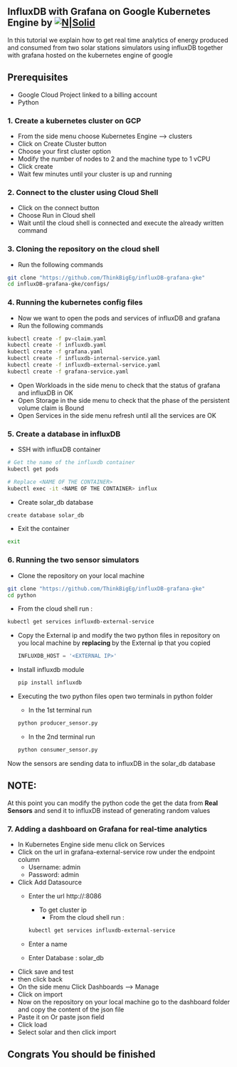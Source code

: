 ## InfluxDB with Grafana on Google Kubernetes Engine by [![N|Solid](https://think-big.solutions/img/logo.png)](https://think-big.solutions)
In this tutorial we explain how to get real time analytics of energy produced and consumed from two solar stations simulators using influxDB together with grafana hosted on the kubernetes engine of google

## Prerequisites
- Google Cloud Project linked to a billing account
- Python

### 1. Create a kubernetes cluster on GCP
- From the side menu choose Kubernetes Engine --> clusters
- Click on Create Cluster button
- Choose your first cluster option
- Modify the number of nodes to 2 and the machine type to 1 vCPU
- Click create
- Wait few minutes until your cluster is up and running 

### 2. Connect to the cluster using Cloud Shell
- Click on the connect button
- Choose Run in Cloud shell
- Wait until the cloud shell is connected and execute the already written command

### 3. Cloning the repository on the cloud shell
- Run the following commands
```bash
git clone "https://github.com/ThinkBigEg/influxDB-grafana-gke"
cd influxDB-grafana-gke/configs/
```
### 4. Running the kubernetes config files
- Now we want to open the pods and services of influxDB and grafana
- Run the following commands
```bash
kubectl create -f pv-claim.yaml
kubectl create -f influxdb.yaml
kubectl create -f grafana.yaml
kubectl create -f influxdb-internal-service.yaml
kubectl create -f influxdb-external-service.yaml
kubectl create -f grafana-service.yaml
```
- Open Workloads in the side menu to check that the status of grafana and influxDB in OK
- Open Storage in the side menu to check that the phase of the persistent volume claim is Bound
- Open Services in the side menu refresh until all the services are OK

### 5. Create a database in influxDB
- SSH with influxDB container
```bash
# Get the name of the influxdb container
kubectl get pods
```
```bash
# Replace <NAME OF THE CONTAINER>
kubectl exec -it <NAME OF THE CONTAINER> influx
```
- Create solar_db database
```bash
create database solar_db
```
- Exit the container 
```bash
exit
```
### 6. Running the two sensor simulators
- Clone the repository on your local machine
```bash
git clone "https://github.com/ThinkBigEg/influxDB-grafana-gke"
cd python
```
- From the cloud shell run :
```bash
kubectl get services influxdb-external-service
```
- Copy the External ip and modify the two python files in repository on you local machine by **replacing <EXTERNAL IP>** by the External ip that you copied
  ```python
  INFLUXDB_HOST = '<EXTERNAL IP>'
  ```
- Install influxdb module
  
  ```bash
  pip install influxdb
  ```
- Executing the two python files open two terminals in python folder
  - In the 1st terminal run
  
  ```bash
  python producer_sensor.py
  ```
  - In the 2nd terminal run
  
  ```bash
  python consumer_sensor.py
  ```
Now the sensors are sending data to influxDB in the solar_db database
## NOTE: 
At this point you can modify the python code the get the data from **Real Sensors** and send it to influxDB instead of generating random values

### 7. Adding a dashboard on Grafana for real-time analytics
- In Kubernetes Engine side menu click on Services
- Click on the url in grafana-external-service row under the endpoint column
  - Username: admin
  - Password: admin
- Click Add Datasource
  - Enter the url http://<CLUSTER IP>:8086
    - To get cluster ip
      - From the cloud shell run :
  
    ```bash
    kubectl get services influxdb-external-service
    ```
  - Enter a name
  - Enter Database : solar_db
 - Click save and test
 - then click back
 - On the side menu Click Dashboards --> Manage
 - Click on import
 - Now on the repository on your local machine go to the dashboard folder and copy the content of the json file
 - Paste it on Or paste json field
 - Click load
 - Select solar and then click import 
## Congrats You should be finished

